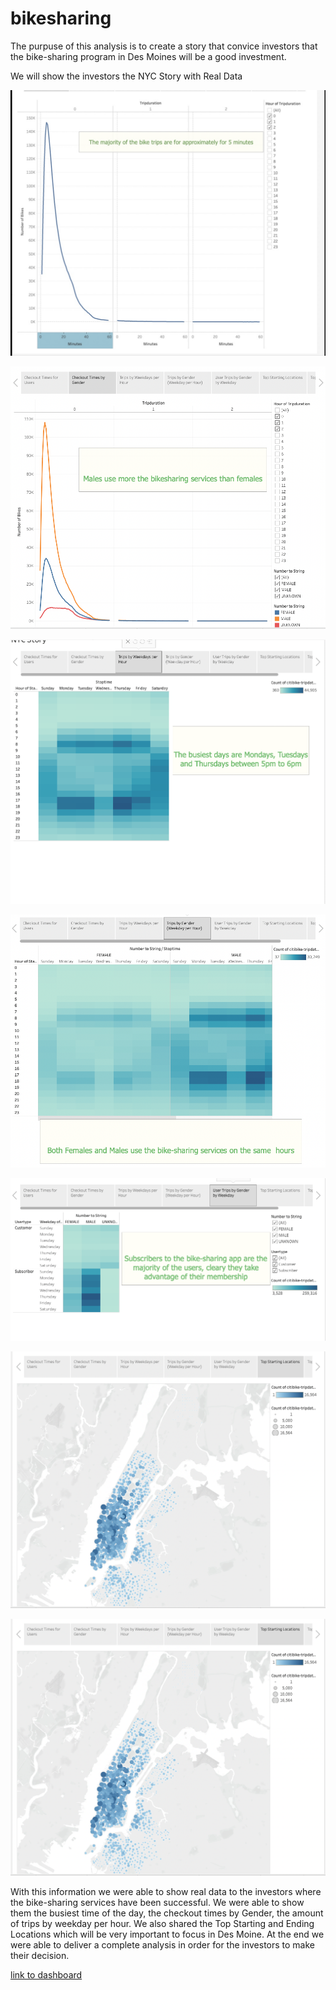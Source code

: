 # bikesharing

The purpuse of this analysis is to create a story that convice investors that the bike-sharing program in Des Moines will be a good investment.

We will show the investors the NYC Story with Real Data

![](2021-12-23-13-41-18.png)

![](2021-12-23-15-12-25.png)

![](2021-12-23-15-12-52.png)

![](2021-12-23-15-13-30.png)

![](2021-12-23-15-14-02.png)

![](2021-12-23-15-14-38.png)

![](2021-12-23-15-15-05.png)



 With this information we were able to show real  data to the investors where the bike-sharing services have been successful.
 We were able to show them the busiest time of the day, the checkout times by Gender, the amount of trips by weekday per hour. We also shared the Top Starting and Ending Locations which will be very important to focus in Des Moine.
 At the end we were able to deliver a complete analysis in order for the investors to make their decision. 

 [link to dashboard](https://public.tableau.com/views/Challenge-citibike/NYCStory?:language=en-US&:display_count=n&:origin=viz_share_link)